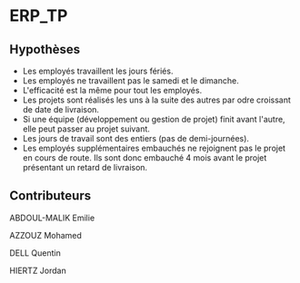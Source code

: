 # ERP_TP

## Hypothèses

 * Les employés travaillent les jours fériés.
 * Les employés ne travaillent pas le samedi et le dimanche.
 * L'efficacité est la même pour tout les employés.
 * Les projets sont réalisés les uns à la suite des autres par odre croissant de date de livraison.
 * Si une équipe (développement ou gestion de projet) finit avant l'autre, elle peut passer au projet suivant.
 * Les jours de travail sont des entiers (pas de demi-journées).
 * Les employés supplémentaires embauchés ne rejoignent pas le projet en cours de route. Ils sont donc embauché 4 mois avant le projet présentant un retard de livraison.


## Contributeurs 

ABDOUL-MALIK Emilie 

AZZOUZ Mohamed 

DELL Quentin 

HIERTZ Jordan